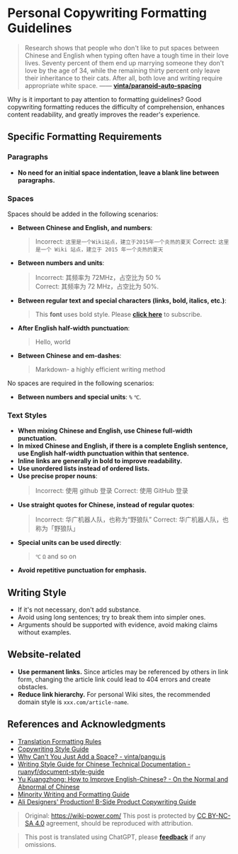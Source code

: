 # Personal Copywriting Formatting Guidelines

> Research shows that people who don't like to put spaces between Chinese and English when typing often have a tough time in their love lives. Seventy percent of them end up marrying someone they don't love by the age of 34, while the remaining thirty percent only leave their inheritance to their cats. After all, both love and writing require appropriate white space. —— [**vinta/paranoid-auto-spacing**](https://github.com/vinta/pangu.js)

Why is it important to pay attention to formatting guidelines? Good copywriting formatting reduces the difficulty of comprehension, enhances content readability, and greatly improves the reader's experience.

## Specific Formatting Requirements

### Paragraphs

- **No need for an initial space indentation, leave a blank line between paragraphs.**

### Spaces

Spaces should be added in the following scenarios:

- **Between Chinese and English, and numbers**:
  > Incorrect: `这里是一个Wiki站点，建立于2015年一个炎热的夏天`
  > Correct: `这里是一个 Wiki 站点，建立于 2015 年一个炎热的夏天`
- **Between numbers and units**:
  > Incorrect: 其频率为 72MHz，占空比为 50 %  
  > Correct: 其频率为 72 MHz，占空比为 50%.
- **Between regular text and special characters (links, bold, italics, etc.)**:
  > This **font** uses bold style.
  > Please [**click here**](https://wiki.wildwolf.pw/) to subscribe.
- **After English half-width punctuation**:
  > Hello, world
- **Between Chinese and em-dashes**:
  > Markdown- a highly efficient writing method

No spaces are required in the following scenarios:

- **Between numbers and special units**: `%` `℃`.

### Text Styles

- **When mixing Chinese and English, use Chinese full-width punctuation.**
- **In mixed Chinese and English, if there is a complete English sentence, use English half-width punctuation within that sentence.**
- **Inline links are generally in bold to improve readability.**
- **Use unordered lists instead of ordered lists.**
- **Use precise proper nouns**:
  > Incorrect: 使用 github 登录
  > Correct: 使用 GitHub 登录
- **Use straight quotes for Chinese, instead of regular quotes**:
  > Incorrect: 华广机器人队，也称为“野狼队”
  > Correct: 华广机器人队，也称为「野狼队」
- **Special units can be used directly**:
  > `℃` `Ω` and so on
- **Avoid repetitive punctuation for emphasis.**

## Writing Style

- If it's not necessary, don't add substance.
- Avoid using long sentences; try to break them into simpler ones.
- Arguments should be supported with evidence, avoid making claims without examples.

## Website-related

- **Use permanent links.** Since articles may be referenced by others in link form, changing the article link could lead to 404 errors and create obstacles.
- **Reduce link hierarchy.** For personal Wiki sites, the recommended domain style is `xxx.com/article-name`.

## References and Acknowledgments

- [Translation Formatting Rules](https://github.com/xitu/gold-miner/wiki/%E8%AF%91%E6%96%87%E6%8E%92%E7%89%88%E8%A7%84%E5%88%99%E6%8C%87%E5%8C%97)
- [Copywriting Style Guide](https://open.leancloud.cn/copywriting-style-guide/)
- [Why Can't You Just Add a Space? - vinta/pangu.js](https://github.com/vinta/pangu.js)
- [Writing Style Guide for Chinese Technical Documentation - ruanyf/document-style-guide](https://github.com/ruanyf/document-style-guide)
- [Yu Kuangzhong: How to Improve English-Chinese? - On the Normal and Abnormal of Chinese](https://open.leancloud.cn/improve-chinese/)
- [Minority Writing and Formatting Guide](https://sspai.com/post/37815)
- [Ali Designers' Production! B-Side Product Copywriting Guide](https://mp.weixin.qq.com/s/58f12ia2iFRTOXJitQIO2w)

> Original: <https://wiki-power.com/>
> This post is protected by [CC BY-NC-SA 4.0](https://creativecommons.org/licenses/by/4.0/deed.en) agreement, should be reproduced with attribution.

> This post is translated using ChatGPT, please [**feedback**](https://github.com/linyuxuanlin/Wiki_MkDocs/issues/new) if any omissions.